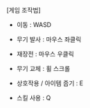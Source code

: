 [게임 조작법]

- 이동 : WASD

- 무기 발사 : 마우스 좌클릭

- 재장전 : 마우스 우클릭

- 무기 교체 : 휠 스크롤

- 상호작용 / 아이템 줍기 : E

- 스킬 사용 : Q
